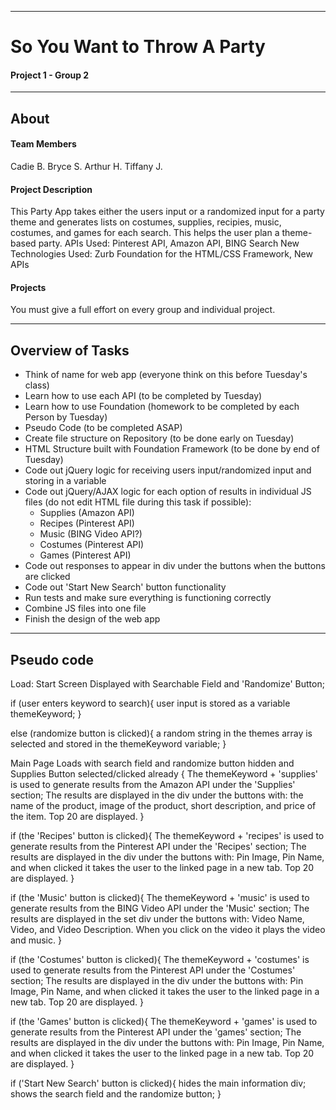 -----------------------------------------
# So You Want to Throw A Party

#### Project 1 - Group 2

-----------------------------------------

## About

#### Team Members

Cadie B.
Bryce S.
Arthur H.
Tiffany J.


#### Project Description

This Party App takes either the users input or a randomized input for a party theme and generates lists on costumes, supplies, recipies, music, costumes, and games for each search. This helps the user plan a theme-based party.
APIs Used: Pinterest API, Amazon API, BING Search
New Technologies Used: Zurb Foundation for the HTML/CSS Framework, New APIs


#### Projects

You must give a full effort on every group and individual project.

-----------------------------------------

## Overview of Tasks

- Think of name for web app (everyone think on this before Tuesday's class)
- Learn how to use each API (to be completed by Tuesday)
- Learn how to use Foundation (homework to be completed by each Person by Tuesday)
- Pseudo Code (to be completed ASAP)
- Create file structure on Repository (to be done early on Tuesday)
- HTML Structure built with Foundation Framework (to be done by end of Tuesday)
- Code out jQuery logic for receiving users input/randomized input and storing in a variable
- Code out jQuery/AJAX logic for each option of results in individual JS files (do not edit HTML file during this task if possible):
  - Supplies (Amazon API)
  - Recipes (Pinterest API)
  - Music (BING Video API?)
  - Costumes (Pinterest API)
  - Games (Pinterest API)
- Code out responses to appear in div under the buttons when the buttons are clicked
- Code out 'Start New Search' button functionality
- Run tests and make sure everything is functioning correctly
- Combine JS files into one file
- Finish the design of the web app

-----------------------------------------

## Pseudo code

Load: Start Screen Displayed with Searchable Field and 'Randomize' Button;

if (user enters keyword to search){
  user input is stored as a variable themeKeyword;
}

else (randomize button is clicked){
  a random string in the themes array is selected and stored in the themeKeyword variable;
}

Main Page Loads with search field and randomize button hidden and Supplies Button selected/clicked already {
  The themeKeyword + 'supplies' is used to generate results from the Amazon API under the 'Supplies' section;
  The results are displayed in the div under the buttons with: the name of the product, image of the product, short description, and price of the item. Top 20 are displayed.
}

if (the 'Recipes' button is clicked){
  The themeKeyword + 'recipes' is used to generate results from the Pinterest API under the 'Recipes' section;
  The results are displayed in the div under the buttons with: Pin Image, Pin Name, and when clicked it takes the user to the linked page in a new tab. Top 20 are displayed.
}

if (the 'Music' button is clicked){
  The themeKeyword + 'music' is used to generate results from the BING Video API under the 'Music' section;
  The results are displayed in the set div under the buttons with: Video Name, Video, and Video Description. When you click on the video it plays the video and music.
}

if (the 'Costumes' button is clicked){
  The themeKeyword + 'costumes' is used to generate results from the Pinterest API under the 'Costumes' section;
  The results are displayed in the div under the buttons with: Pin Image, Pin Name, and when clicked it takes the user to the linked page in a new tab. Top 20 are displayed.
}

if (the 'Games' button is clicked){
  The themeKeyword + 'games' is used to generate results from the Pinterest API under the 'games' section;
  The results are displayed in the div under the buttons with: Pin Image, Pin Name, and when clicked it takes the user to the linked page in a new tab. Top 20 are displayed.
}

if ('Start New Search' button is clicked){
  hides the main information div;
  shows the search field and the randomize button;
}
